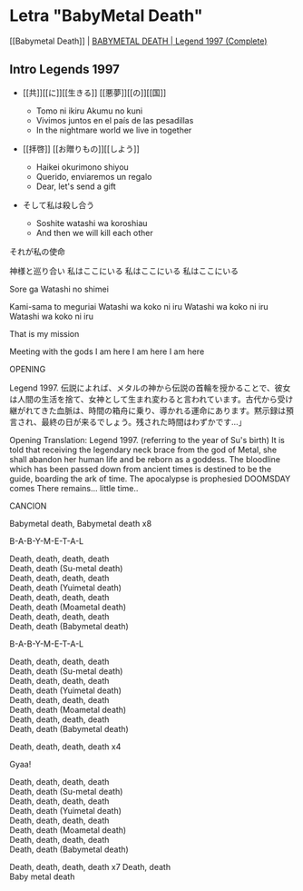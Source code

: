 # Letra "BabyMetal Death"

[[Babymetal Death]] |  [ BABYMETAL DEATH | Legend 1997 (Complete)](https://www.youtube.com/watch?v=jRc9dbgiBPI&ab_channel=GuilhermeCait)

## Intro Legends 1997

* [[共]][[に]][[生きる]] [[悪夢]][[の]][[国]] 
	* Tomo ni ikiru Akumu no kuni
	* Vivimos juntos en el país de las pesadillas
	* In the nightmare world we live in together 

* [[拝啓]] [[お贈りもの]][[しよう]] 
	* Haikei okurimono shiyou 
	* Querido, enviaremos un regalo
	* Dear, let's send a gift

* そして私は殺し合う 
	* Soshite watashi wa koroshiau 
	* And then we will kill each other 

それが私の使命 

神様と巡り合い 
私はここにいる 
私はここにいる 
私はここにいる





Sore ga Watashi no shimei 

Kami-sama to meguriai 
Watashi wa koko ni iru 
Watashi wa koko ni iru 
Watashi wa koko ni iru





That is my mission 

Meeting with the gods 
I am here 
I am here 
I am here

OPENING 

Legend 1997. 伝説によれば、メタルの神から伝説の首輪を授かることで、彼女は人間の生活を捨て、女神として生まれ変わると言われています。古代から受け継がれてきた血脈は、時間の箱舟に乗り、導かれる運命にあります。黙示録は預言され、最終の日が来るでしょう。残された時間はわずかです...」

Opening Translation: Legend 1997. (referring to the year of Su's birth) 
It is told that receiving the legendary neck brace from the god of Metal, she shall abandon her human life and be reborn as a goddess. The bloodline which has been passed down from ancient times is destined to be the guide, boarding the ark of time. The apocalypse is prophesied DOOMSDAY comes There remains... little time..

CANCION

Babymetal death, Babymetal death  x8

B-A-B-Y-M-E-T-A-L  

Death, death, death, death  
Death, death (Su-metal death)  
Death, death, death, death  
Death, death (Yuimetal death)  
Death, death, death, death  
Death, death (Moametal death)  
Death, death, death, death  
Death, death (Babymetal death)  

B-A-B-Y-M-E-T-A-L  

Death, death, death, death  
Death, death (Su-metal death)  
Death, death, death, death  
Death, death (Yuimetal death)  
Death, death, death, death  
Death, death (Moametal death)  
Death, death, death, death  
Death, death (Babymetal death)  

Death, death, death, death   x4

Gyaa!  

Death, death, death, death  
Death, death (Su-metal death)  
Death, death, death, death  
Death, death (Yuimetal death)  
Death, death, death, death  
Death, death (Moametal death)  
Death, death, death, death  
Death, death (Babymetal death)  

Death, death, death, death  x7
Death, death  
Baby metal death








